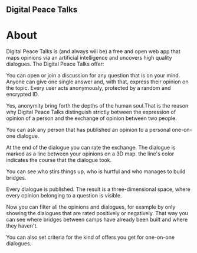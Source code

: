 ## Digital Peace Talks

# About

Digital Peace Talks is (and always will be) a free and open web app that maps opinions via an artificial intelligence and uncovers high quality dialogues. The Digital Peace Talks offer:

You can open or join a discussion for any question that is on your mind. Anyone can give one single answer and, with that, express their opinion on the topic. Every user acts anonymously, protected by a random and encrypted ID.

Yes, anonymity bring forth the depths of the human soul.That is the reason why Digital Peace Talks distinguish strictly between the expression of opinion of a person and the exchange of opinion between two people.

You can ask any person that has published an opinion to a personal one-on-one dialogue.

At the end of the dialogue you can rate the exchange. The dialogue is marked as a line between your opinions on a 3D map. the line's color indicates the course that the dialogue took.

You can see who stirs things up, who is hurtful and who manages to build bridges.

Every dialogue is published. The result is a three-dimensional space, where every opinion belonging to a question is visible.

Now you can filter all the opinions and dialogues, for example by only showing the dialogues that are rated positively or negatively. That way you can see where bridges between camps have already been built and where they haven't.

You can also set criteria for the kind of offers you get for one-on-one dialogues.
